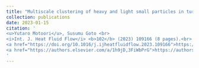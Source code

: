 ```yaml
---
title: "Multiscale clustering of heavy and light small particles in turbulent channel flow at high Reynolds numbers"
collection: publications
date: 2023-01-15
citation: '
<u>Yutaro Motoori</u>, Susumu Goto <br> 
<i>Int. J. Heat Fluid Flow</i> <b>102</b> (2023) 109166 (8 pages).<br>
<a href="https://doi.org/10.1016/j.ijheatfluidflow.2023.109166">https://doi.org/10.1016/j.ijheatfluidflow.2023.109166</a><br>
<a href="https://authors.elsevier.com/a/1h9jD,3FiWbPrG">https://authors.elsevier.com/a/1h9jD,3FiWbPrG</a> (Share Link)
'
---
```

